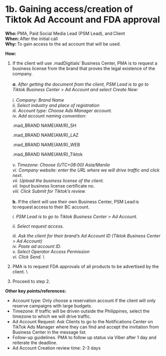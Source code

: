 # 1b. Gaining access/creation of Tiktok Ad Account and FDA approval

**Who:** PMA, Paid Social Media Lead (PSM Lead), and Client \
**When:** After the initial call  \
**Why:** To gain access to the ad account that will be used.&#x20;

**How:** &#x20;

1.  If the client will use .madDigitials’ Business Center, PMA is to request a business license from the brand that proves the legal existence of the company. \
    \
    _**a.** After getting the document from the client, PSM Lead is to go to Tiktok Business Center > Ad Account and select Create New:_ \
    \
    _i. Company: Brand Name_ \
    _ii. Select industry and place of registration_ \
    _iii. Account type: Choose Ads Manager account._ \
    _iv. Add account naming convention:_&#x20;

    &#x20;    .mad\_BRAND NAME(AM/R)\_SH &#x20;

    &#x20;    .mad\_BRAND NAME(AM/R)\_LAZ &#x20;

    &#x20;    .mad\_BRAND NAME(AM/R)\_WEB &#x20;

    &#x20;    .mad\_BRAND NAME(AM/R)\_Tiktok \
    \
    _v. Timezone: Choose (UTC+08:00) Asia/Manila_ \
    _vi. Company website: enter the URL where we will drive traffic and click next._ \
    _vii. Upload the business license of the client._ \
    _vii._ Input business license certificate no. \
    _viii. Click Submit for Tiktok’s review._ \
    \
    **b.** If the client will use their own Business Center, PSM Lead is to request access to their BC account.&#x20;

    _i. PSM Lead is to go to Tiktok Business Center > Ad Account._&#x20;

    _ii. Select request access._&#x20;

    _iii. Ask the client for their brand’s Ad Account ID (Tiktok Business Center > Ad Account)_ \
    _iv. Paste ad account ID._ \
    _v. Select Operator Access Permission_ \
    _vi. Click Send._ \

2. PMA is to request FDA approvals of all products to be advertised by the client. \

3. Proceed to step 2.&#x20;



**Other key points/references:**&#x20;

* Account type: Only choose a reservation account if the client will only reserve campaigns with large budgets.&#x20;
* Timezone: If traffic will be driven outside the Philippines, select the timezone to which we will drive traffic.&#x20;
* Ad Account Request: Ask Clients to go to the Notifications Center on TikTok Ads Manager where they can find and accept the invitation from Business Center in the message list.&#x20;
* Follow-up guidelines. PMA to follow up status via Viber after 1 day and reiterate the deadline.&#x20;
* Ad Account Creation review time: 2-3 days&#x20;
